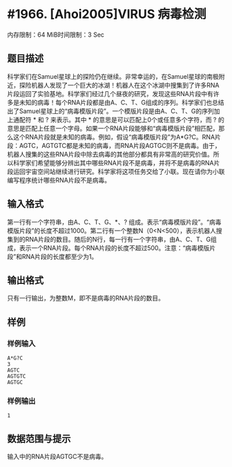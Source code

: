 # #1966. [Ahoi2005]VIRUS 病毒检测

内存限制：64 MiB时间限制：3 Sec

## 题目描述

科学家们在Samuel星球上的探险仍在继续。非常幸运的，在Samuel星球的南极附近，探险机器人发现了一个巨大的冰湖！机器人在这个冰湖中搜集到了许多RNA片段运回了实验基地。科学家们经过几个昼夜的研究，发现这些RNA片段中有许多是未知的病毒！每个RNA片段都是由A、C、T、G组成的序列。科学家们也总结出了Samuel星球上的&ldquo;病毒模版片段&rdquo;。一个模版片段是由A、C、T、G的序列加上通配符 * 和 ? 来表示。其中 * 的意思是可以匹配上0个或任意多个字符，而 ? 的意思是匹配上任意一个字母。如果一个RNA片段能够和&ldquo;病毒模版片段&rdquo;相匹配，那么这个RNA片段就是未知的病毒。例如，假设&ldquo;病毒模版片段&rdquo;为A*G?C。RNA片段：AGTC，AGTGTC都是未知的病毒，而RNA片段AGTGC则不是病毒。由于，机器人搜集的这些RNA片段中除去病毒的其他部分都具有非常高的研究价值。所以科学家们希望能够分辨出其中哪些RNA片段不是病毒，并将不是病毒的RNA片段运回宇宙空间站继续进行研究。科学家将这项任务交给了小联。现在请你为小联编写程序统计哪些RNA片段不是病毒。 

## 输入格式

第一行有一个字符串，由A、C、T、G、*、? 组成。表示&ldquo;病毒模版片段&rdquo;。&ldquo;病毒模版片段&rdquo;的长度不超过1000。第二行有一个整数N（0<N<500），表示机器人搜集到的RNA片段的数目。随后的N行，每一行有一个字符串，由A、C、T、G组成，表示一个RNA片段。每个RNA片段的长度不超过500。注意：&ldquo;病毒模版片段&rdquo;和RNA片段的长度都至少为1。

## 输出格式

只有一行输出，为整数M，即不是病毒的RNA片段的数目。 

## 样例

### 样例输入

    
    A*G?C
    3
    AGTC
    AGTGTC
    AGTGC
    
    

### 样例输出

    
    1
    
    
    

## 数据范围与提示

输入中的RNA片段AGTGC不是病毒。
